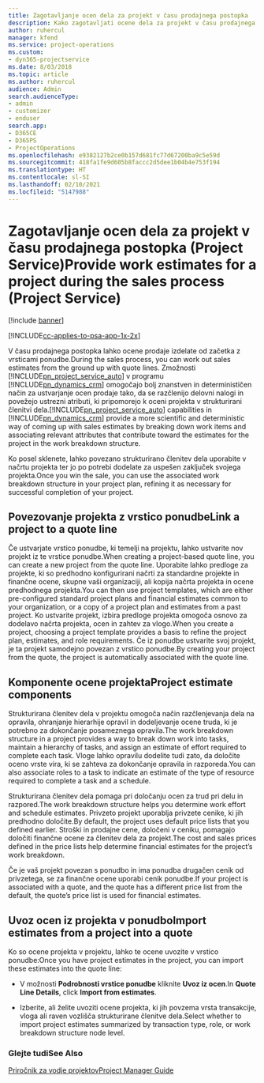 ```yaml
---
title: Zagotavljanje ocen dela za projekt v času prodajnega postopka
description: Kako zagotavljati ocene dela za projekt v času prodajnega postopka v rešitvi Project Service
author: ruhercul
manager: kfend
ms.service: project-operations
ms.custom:
- dyn365-projectservice
ms.date: 8/03/2018
ms.topic: article
ms.author: ruhercul
audience: Admin
search.audienceType:
- admin
- customizer
- enduser
search.app:
- D365CE
- D365PS
- ProjectOperations
ms.openlocfilehash: e9382127b2ce0b157d681fc77d67200ba9c5e59d
ms.sourcegitcommit: 418fa1fe9d605b8faccc2d5dee1b04b4e753f194
ms.translationtype: HT
ms.contentlocale: sl-SI
ms.lasthandoff: 02/10/2021
ms.locfileid: "5147988"
---
```

# <a name="provide-work-estimates-for-a-project-during-the-sales-process-project-service"></a><span data-ttu-id="7aa92-103">Zagotavljanje ocen dela za projekt v času prodajnega postopka (Project Service)</span><span class="sxs-lookup"><span data-stu-id="7aa92-103">Provide work estimates for a project during the sales process (Project Service)</span></span>

[!include [banner](../includes/psa-now-project-operations.md)]

[!INCLUDE[cc-applies-to-psa-app-1x-2x](../includes/cc-applies-to-psa-app-1x-2x.md)]

<span data-ttu-id="7aa92-104">V času prodajnega postopka lahko ocene prodaje izdelate od začetka z vrsticami ponudbe.</span><span class="sxs-lookup"><span data-stu-id="7aa92-104">During the sales process, you can work out sales estimates from the ground up with quote lines.</span></span> <span data-ttu-id="7aa92-105">Zmožnosti [!INCLUDE[pn_project_service_auto](../includes/pn-project-service-auto.md)] v programu [!INCLUDE[pn_dynamics_crm](../includes/pn-dynamics-crm.md)] omogočajo bolj znanstven in determinističen način za ustvarjanje ocen prodaje tako, da se razčlenijo delovni nalogi in povežejo ustrezni atributi, ki pripomorejo k oceni projekta v strukturirani členitvi dela.</span><span class="sxs-lookup"><span data-stu-id="7aa92-105">[!INCLUDE[pn_project_service_auto](../includes/pn-project-service-auto.md)] capabilities in [!INCLUDE[pn_dynamics_crm](../includes/pn-dynamics-crm.md)] provide a more scientific and deterministic way of coming up with sales estimates by breaking down work items and associating relevant attributes that contribute toward the estimates for the project in the work breakdown structure.</span></span>  
  
 <span data-ttu-id="7aa92-106">Ko posel sklenete, lahko povezano strukturirano členitev dela uporabite v načrtu projekta ter jo po potrebi dodelate za uspešen zaključek svojega projekta.</span><span class="sxs-lookup"><span data-stu-id="7aa92-106">Once you win the sale, you can use the associated work breakdown structure in your project plan, refining it as necessary for successful completion of your project.</span></span>  
  
## <a name="link-a-project-to-a-quote-line"></a><span data-ttu-id="7aa92-107">Povezovanje projekta z vrstico ponudbe</span><span class="sxs-lookup"><span data-stu-id="7aa92-107">Link a project to a quote line</span></span>  
 <span data-ttu-id="7aa92-108">Če ustvarjate vrstico ponudbe, ki temelji na projektu, lahko ustvarite nov projekt iz te vrstice ponudbe.</span><span class="sxs-lookup"><span data-stu-id="7aa92-108">When creating a project-based quote line, you can create a new project from the quote line.</span></span> <span data-ttu-id="7aa92-109">Uporabite lahko predloge za projekte, ki so predhodno konfigurirani načrti za standardne projekte in finančne ocene, skupne vaši organizaciji, ali kopija načrta projekta in ocene predhodnega projekta.</span><span class="sxs-lookup"><span data-stu-id="7aa92-109">You can then use project templates, which are either pre-configured standard project plans and financial estimates common to your organization, or a copy of a project plan and estimates from a past project.</span></span> <span data-ttu-id="7aa92-110">Ko ustvarite projekt, izbira predloge projekta omogoča osnovo za dodelavo načrta projekta, ocen in zahtev za vlogo.</span><span class="sxs-lookup"><span data-stu-id="7aa92-110">When you create a project, choosing a project template provides a basis to refine the project plan, estimates, and role requirements.</span></span> <span data-ttu-id="7aa92-111">Če iz ponudbe ustvarite svoj projekt, je ta projekt samodejno povezan z vrstico ponudbe.</span><span class="sxs-lookup"><span data-stu-id="7aa92-111">By creating your project from the quote, the project is automatically associated with the quote line.</span></span>  
  
## <a name="project-estimate-components"></a><span data-ttu-id="7aa92-112">Komponente ocene projekta</span><span class="sxs-lookup"><span data-stu-id="7aa92-112">Project estimate components</span></span>  
 <span data-ttu-id="7aa92-113">Strukturirana členitev dela v projektu omogoča način razčlenjevanja dela na opravila, ohranjanje hierarhije opravil in dodeljevanje ocene truda, ki je potrebno za dokončanje posameznega opravila.</span><span class="sxs-lookup"><span data-stu-id="7aa92-113">The work breakdown structure in a project provides a way to break down work into tasks, maintain a hierarchy of tasks, and assign an estimate of effort required to complete each task.</span></span> <span data-ttu-id="7aa92-114">Vloge lahko opravilu dodelite tudi zato, da določite oceno vrste vira, ki se zahteva za dokončanje opravila in razporeda.</span><span class="sxs-lookup"><span data-stu-id="7aa92-114">You can also associate roles to a task to indicate an estimate of the type of resource required to complete a task and a schedule.</span></span>  
  
 <span data-ttu-id="7aa92-115">Strukturirana členitev dela pomaga pri določanju ocen za trud pri delu in razpored.</span><span class="sxs-lookup"><span data-stu-id="7aa92-115">The work breakdown structure helps you determine work effort and schedule estimates.</span></span> <span data-ttu-id="7aa92-116">Privzeto projekt uporablja privzete cenike, ki jih predhodno določite.</span><span class="sxs-lookup"><span data-stu-id="7aa92-116">By default, the project uses default price lists that you defined earlier.</span></span> <span data-ttu-id="7aa92-117">Stroški in prodajne cene, določeni v ceniku, pomagajo določiti finančne ocene za členitev dela za projekt.</span><span class="sxs-lookup"><span data-stu-id="7aa92-117">The cost and sales prices defined in the price lists help determine financial estimates for the project’s work breakdown.</span></span>  
  
 <span data-ttu-id="7aa92-118">Če je vaš projekt povezan s ponudbo in ima ponudba drugačen cenik od privzetega, se za finančne ocene uporabi cenik ponudbe.</span><span class="sxs-lookup"><span data-stu-id="7aa92-118">If your project is associated with a quote, and the quote has a different price list from the default, the quote’s price list is used for financial estimates.</span></span>  
  
## <a name="import-estimates-from-a-project-into-a-quote"></a><span data-ttu-id="7aa92-119">Uvoz ocen iz projekta v ponudbo</span><span class="sxs-lookup"><span data-stu-id="7aa92-119">Import estimates from a project into a quote</span></span>  
 <span data-ttu-id="7aa92-120">Ko so ocene projekta v projektu, lahko te ocene uvozite v vrstico ponudbe:</span><span class="sxs-lookup"><span data-stu-id="7aa92-120">Once you have project estimates in the project, you can import these estimates into the quote line:</span></span>  
  
-   <span data-ttu-id="7aa92-121">V možnosti **Podrobnosti vrstice ponudbe** kliknite **Uvoz iz ocen**.</span><span class="sxs-lookup"><span data-stu-id="7aa92-121">In **Quote Line Details**, click **Import from estimates**.</span></span> 

-   <span data-ttu-id="7aa92-122">Izberite, ali želite uvoziti ocene projekta, ki jih povzema vrsta transakcije, vloga ali raven vozlišča strukturirane členitve dela.</span><span class="sxs-lookup"><span data-stu-id="7aa92-122">Select whether to import project estimates summarized by transaction type, role, or work breakdown structure node level.</span></span>  
  
### <a name="see-also"></a><span data-ttu-id="7aa92-123">Glejte tudi</span><span class="sxs-lookup"><span data-stu-id="7aa92-123">See Also</span></span>  
 [<span data-ttu-id="7aa92-124">Priročnik za vodje projektov</span><span class="sxs-lookup"><span data-stu-id="7aa92-124">Project Manager Guide</span></span>](../psa/project-manager-guide.md)
